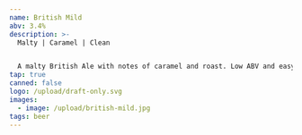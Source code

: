 ```yaml
---
name: British Mild
abv: 3.4%
description: >-
  Malty | Caramel | Clean


  A malty British Ale with notes of caramel and roast. Low ABV and easy to drink. 
tap: true
canned: false
logo: /upload/draft-only.svg
images:
  - image: /upload/british-mild.jpg
tags: beer
---
```

